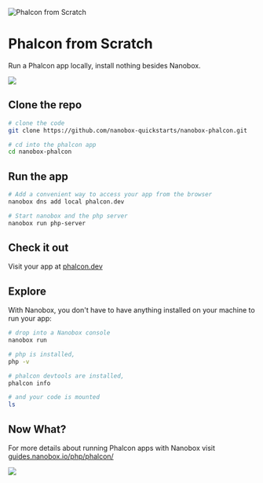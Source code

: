![Phalcon from Scratch](https://guides.nanobox.io/assets/quickstart-icons/phalcon.png)

# Phalcon from Scratch

Run a Phalcon app locally, install nothing besides Nanobox.

<a href="https://nanobox.io/download"><img src="https://guides.nanobox.io/assets/quickstart-icons/download.png" /></a>


## Clone the repo

```bash
# clone the code
git clone https://github.com/nanobox-quickstarts/nanobox-phalcon.git

# cd into the phalcon app
cd nanobox-phalcon
```

## Run the app

```bash
# Add a convenient way to access your app from the browser
nanobox dns add local phalcon.dev

# Start nanobox and the php server
nanobox run php-server
```

## Check it out
Visit your app at <a href="http://phalcon.dev" target="\_blank">phalcon.dev</a>

## Explore

With Nanobox, you don't have to have anything installed on your machine to run your app:

```bash
# drop into a Nanobox console
nanobox run

# php is installed,
php -v

# phalcon devtools are installed,
phalcon info

# and your code is mounted
ls
```

## Now What?
For more details about running Phalcon apps with Nanobox visit [guides.nanobox.io/php/phalcon/](https://guides.nanobox.io/php/phalcon/)

<a href="https://nanobox.io"><img src="https://guides.nanobox.io/assets/quickstart-icons/footer.png" /></a>
